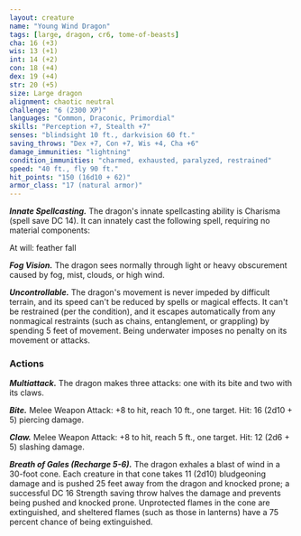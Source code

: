 ```yaml
---
layout: creature
name: "Young Wind Dragon"
tags: [large, dragon, cr6, tome-of-beasts]
cha: 16 (+3)
wis: 13 (+1)
int: 14 (+2)
con: 18 (+4)
dex: 19 (+4)
str: 20 (+5)
size: Large dragon
alignment: chaotic neutral
challenge: "6 (2300 XP)"
languages: "Common, Draconic, Primordial"
skills: "Perception +7, Stealth +7"
senses: "blindsight 10 ft., darkvision 60 ft."
saving_throws: "Dex +7, Con +7, Wis +4, Cha +6"
damage_immunities: "lightning"
condition_immunities: "charmed, exhausted, paralyzed, restrained"
speed: "40 ft., fly 90 ft."
hit_points: "150 (16d10 + 62)"
armor_class: "17 (natural armor)"
---
```


***Innate Spellcasting.*** The dragon's innate spellcasting ability is Charisma (spell save DC 14). It can innately cast the following spell, requiring no material components:

At will: feather fall

***Fog Vision.*** The dragon sees normally through light or heavy obscurement caused by fog, mist, clouds, or high wind.

***Uncontrollable.*** The dragon's movement is never impeded by difficult terrain, and its speed can't be reduced by spells or magical effects. It can't be restrained (per the condition), and it escapes automatically from any nonmagical restraints (such as chains, entanglement, or grappling) by spending 5 feet of movement. Being underwater imposes no penalty on its movement or attacks.

### Actions

***Multiattack.*** The dragon makes three attacks: one with its bite and two with its claws.

***Bite.*** Melee Weapon Attack: +8 to hit, reach 10 ft., one target. Hit: 16 (2d10 + 5) piercing damage.

***Claw.*** Melee Weapon Attack: +8 to hit, reach 5 ft., one target. Hit: 12 (2d6 + 5) slashing damage.

***Breath of Gales (Recharge 5-6).*** The dragon exhales a blast of wind in a 30-foot cone. Each creature in that cone takes 11 (2d10) bludgeoning damage and is pushed 25 feet away from the dragon and knocked prone; a successful DC 16 Strength saving throw halves the damage and prevents being pushed and knocked prone. Unprotected flames in the cone are extinguished, and sheltered flames (such as those in lanterns) have a 75 percent chance of being extinguished.

